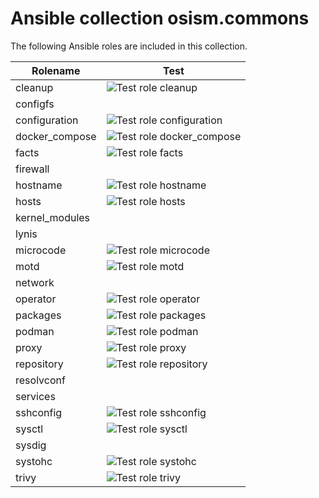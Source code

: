 # Ansible collection osism.commons

The following Ansible roles are included in this collection.

| Rolename       | Test                                                                                                                              |
|----------------|-----------------------------------------------------------------------------------------------------------------------------------|
| cleanup        | ![Test role cleanup](https://github.com/osism/ansible-collection-commons/workflows/Test%20role%20cleanup/badge.svg) |
| configfs       |                                                                                                                                   |
| configuration  | ![Test role configuration](https://github.com/osism/ansible-collection-commons/workflows/Test%20role%20configuration/badge.svg)   |
| docker_compose | ![Test role docker_compose](https://github.com/osism/ansible-collection-commons/workflows/Test%20role%20docker_compose/badge.svg) |
| facts          | ![Test role facts](https://github.com/osism/ansible-collection-commons/workflows/Test%20role%20facts/badge.svg)                   |
| firewall       |                                                                                                                                   |
| hostname       | ![Test role hostname](https://github.com/osism/ansible-collection-commons/workflows/Test%20role%20hostname/badge.svg)             |
| hosts          | ![Test role hosts](https://github.com/osism/ansible-collection-commons/workflows/Test%20role%20hosts/badge.svg)                   |
| kernel_modules |                                                                                                                                   |
| lynis          |                                                                                                                                   |
| microcode      | ![Test role microcode](https://github.com/osism/ansible-collection-commons/workflows/Test%20role%20microcode/badge.svg)           |
| motd           | ![Test role motd](https://github.com/osism/ansible-collection-commons/workflows/Test%20role%20motd/badge.svg)                     |
| network        |                                                                                                                                   |
| operator       | ![Test role operator](https://github.com/osism/ansible-collection-commons/workflows/Test%20role%20operator/badge.svg)             |
| packages       | ![Test role packages](https://github.com/osism/ansible-collection-commons/workflows/Test%20role%20packages/badge.svg)             |
| podman         | ![Test role podman](https://github.com/osism/ansible-collection-commons/workflows/Test%20role%20podman/badge.svg)                 |
| proxy          | ![Test role proxy](https://github.com/osism/ansible-collection-commons/workflows/Test%20role%20proxy/badge.svg)                   |
| repository     | ![Test role repository](https://github.com/osism/ansible-collection-commons/workflows/Test%20role%20repository/badge.svg)         |
| resolvconf     |                                                                                                                                   |
| services       |                                                                                                                                   |
| sshconfig      | ![Test role sshconfig](https://github.com/osism/ansible-collection-commons/workflows/Test%20role%20sshconfig/badge.svg)           |
| sysctl         | ![Test role sysctl](https://github.com/osism/ansible-collection-commons/workflows/Test%20role%20sysctl/badge.svg)                 |
| sysdig         |                                                                                                                                   |
| systohc        | ![Test role systohc](https://github.com/osism/ansible-collection-commons/workflows/Test%20role%20systohc/badge.svg)               |
| trivy          | ![Test role trivy](https://github.com/osism/ansible-collection-commons/workflows/Test%20role%20trivy/badge.svg)                   |
